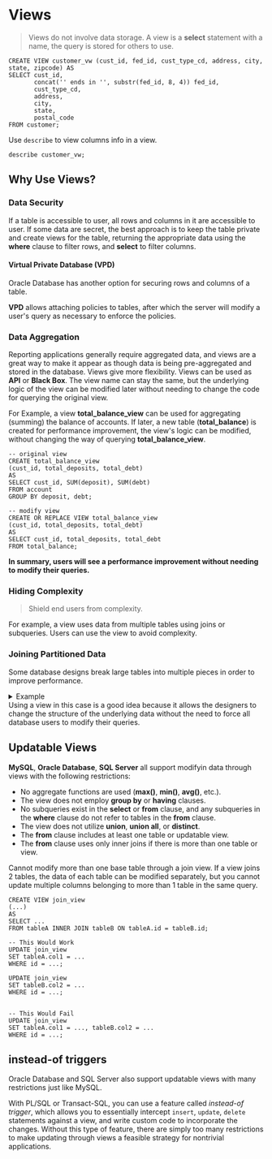 # Views

> Views do not involve data storage. A view is a **select** statement with a name, the query is stored for others to use.

```mysql
CREATE VIEW customer_vw (cust_id, fed_id, cust_type_cd, address, city, state, zipcode) AS
SELECT cust_id,
       concat('' ends in '', substr(fed_id, 8, 4)) fed_id,
       cust_type_cd,
       address,
       city,
       state,
       postal_code
FROM customer;
```

Use `describe` to view columns info in a view.

```mysql
describe customer_vw;
```

## Why Use Views?

### Data Security

If a table is accessible to user, all rows and columns in it are accessible to user. If some data are secret, the best approach is to keep the table private and create views for the table, returning the appropriate data using the **where** clause to filter rows, and **select** to filter columns.

#### Virtual Private Database (VPD)

Oracle Database has another option for securing rows and columns of a table.

**VPD** allows attaching policies to tables, after which the server will modify a user's query as necessary to enforce the policies.

### Data Aggregation

Reporting applications generally require aggregated data, and views are a great way to make it appear as though data is being pre-aggregated and stored in the database.
Views give more flexibility. Views can be used as **API** or **Black Box**. The view name can stay the same, but the underlying logic of the view can be modified later without needing to change the code for querying the original view.

For Example, a view **total_balance_view** can be used for aggregating (summing) the balance of accounts. If later, a new table (**total_balance**) is created for performance improvement, the view's logic can be modified, without changing the way of querying **total_balance_view**.

```mysql
-- original view
CREATE total_balance_view
(cust_id, total_deposits, total_debt)
AS
SELECT cust_id, SUM(deposit), SUM(debt)
FROM account
GROUP BY deposit, debt;

-- modify view
CREATE OR REPLACE VIEW total_balance_view
(cust_id, total_deposits, total_debt)
AS
SELECT cust_id, total_deposits, total_debt
FROM total_balance;
```

**In summary, users will see a performance improvement without needing to modify their queries.**

### Hiding Complexity

> Shield end users from complexity.

For example, a view uses data from multiple tables using joins or subqueries. Users can use the view to avoid complexity.

### Joining Partitioned Data

Some database designs break large tables into multiple pieces in order to improve performance.

<details>
<summary>Example</summary>
For example, if the <strong>transaction</strong> table became large, the designers may decide to break it into two tables: <strong>transaction_current</strong>, which holds the latest six months’ of data, and <strong>transaction_historic</strong>, which holds all data up to six months ago. If a customer wants to see all the transactions for a particular account, you would need to query both tables. By creating a view that queries both tables and combines the results together (Using <strong>UNION</strong>), however, you can make it look like all transaction data is stored in a single table.
</details>
Using a view in this case is a good idea because it allows the designers to change the structure of the underlying data without the need to force all database users to modify their queries.

## Updatable Views

**MySQL**, **Oracle Database**, **SQL Server** all support modifyin data through views with the following restrictions:

- No aggregate functions are used (**max()**, **min()**, **avg()**, etc.).
- The view does not employ **group by** or **having** clauses.
- No subqueries exist in the **select** or **from** clause, and any subqueries in the **where** clause do not refer to tables in the **from** clause.
- The view does not utilize **union**, **union all**, or **distinct**.
- The **from** clause includes at least one table or updatable view.
- The **from** clause uses only inner joins if there is more than one table or view.

Cannot modify more than one base table through a join view. If a view joins 2 tables, the data of each table can be modified separately, but you cannot update multiple columns belonging to more than 1 table in the same query.

```mysql
CREATE VIEW join_view
(...)
AS
SELECT ...
FROM tableA INNER JOIN tableB ON tableA.id = tableB.id;

-- This Would Work
UPDATE join_view
SET tableA.col1 = ...
WHERE id = ...;

UPDATE join_view
SET tableB.col2 = ...
WHERE id = ...;


-- This Would Fail
UPDATE join_view
SET tableA.col1 = ..., tableB.col2 = ...
WHERE id = ...;
```

## instead-of triggers

Oracle Database and SQL Server also support updatable views with many restrictions just like MySQL.

With PL/SQL or Transact-SQL, you can use a feature called _instead-of trigger_, which allows you to essentially intercept `insert`, `update`, `delete` statements against a view, and write custom code to incorporate the changes. Without this type of feature, there are simply too many restrictions to make updating through views a feasible strategy for nontrivial applications.
